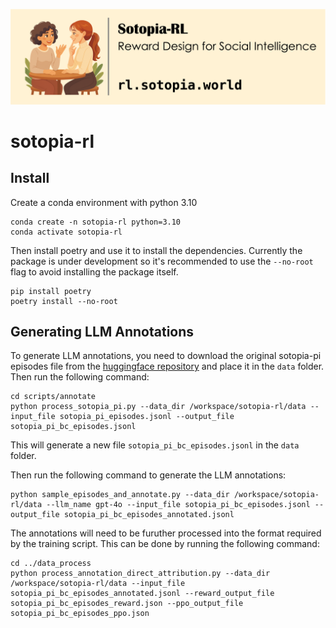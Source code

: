 ![sotopia-rl](assets/sotopia-rl-title.png)

# sotopia-rl

## Install

Create a conda environment with python 3.10
```
conda create -n sotopia-rl python=3.10
conda activate sotopia-rl
```

Then install poetry and use it to install the dependencies. Currently the package is under development so it's recommended to use the `--no-root` flag to avoid installing the package itself.
```
pip install poetry
poetry install --no-root
```

## Generating LLM Annotations

To generate LLM annotations, you need to download the original sotopia-pi episodes file from the [huggingface repository](https://huggingface.co/datasets/cmu-lti/sotopia-pi/tree/main) and place it in the `data` folder. Then run the following command:
```
cd scripts/annotate
python process_sotopia_pi.py --data_dir /workspace/sotopia-rl/data --input_file sotopia_pi_episodes.jsonl --output_file sotopia_pi_bc_episodes.jsonl
```
This will generate a new file `sotopia_pi_bc_episodes.jsonl` in the `data` folder.

Then run the following command to generate the LLM annotations:
```
python sample_episodes_and_annotate.py --data_dir /workspace/sotopia-rl/data --llm_name gpt-4o --input_file sotopia_pi_bc_episodes.jsonl --output_file sotopia_pi_bc_episodes_annotated.jsonl
```
The annotations will need to be furuther processed into the format required by the training script. This can be done by running the following command:
```
cd ../data_process
python process_annotation_direct_attribution.py --data_dir /workspace/sotopia-rl/data --input_file sotopia_pi_bc_episodes_annotated.jsonl --reward_output_file sotopia_pi_bc_episodes_reward.json --ppo_output_file sotopia_pi_bc_episodes_ppo.json
```
